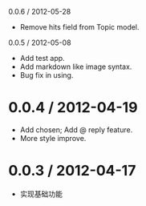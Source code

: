 0.0.6 / 2012-05-28

  * Remove hits field from Topic model.

0.0.5 / 2012-05-08

  * Add test app.
  * Add markdown like image syntax.
  * Bug fix in using.

0.0.4 / 2012-04-19
==================

  * Add chosen; Add @ reply feature. 
  * More style improve.

0.0.3 / 2012-04-17
==================

  * 实现基础功能
